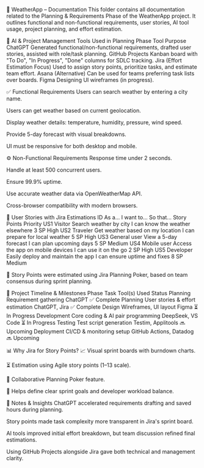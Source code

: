 📘 WeatherApp – Documentation
This folder contains all documentation related to the Planning & Requirements Phase of the WeatherApp project. It outlines functional and non-functional requirements, user stories, AI tool usage, project planning, and effort estimation.

🧠 AI & Project Management Tools Used in Planning Phase
Tool	Purpose
ChatGPT	Generated functional/non-functional requirements, drafted user stories, assisted with role/task planning.
GitHub Projects	Kanban board with "To Do", "In Progress", "Done" columns for SDLC tracking.
Jira (Effort Estimation Focus)	Used to assign story points, prioritize tasks, and estimate team effort.
Asana (Alternative)	Can be used for teams preferring task lists over boards.
Figma	Designing UI wireframes (in progress).

✅ Functional Requirements
Users can search weather by entering a city name.

Users can get weather based on current geolocation.

Display weather details: temperature, humidity, pressure, wind speed.

Provide 5-day forecast with visual breakdowns.

UI must be responsive for both desktop and mobile.

⚙️ Non-Functional Requirements
Response time under 2 seconds.

Handle at least 500 concurrent users.

Ensure 99.9% uptime.

Use accurate weather data via OpenWeatherMap API.

Cross-browser compatibility with modern browsers.

🧾 User Stories with Jira Estimations
ID	As a...	I want to...	So that...	Story Points	Priority
US1	Visitor	Search weather by city	I can know the weather elsewhere	3 SP	High
US2	Traveler	Get weather based on my location	I can prepare for local weather	5 SP	High
US3	General user	View a 5-day forecast	I can plan upcoming days	5 SP	Medium
US4	Mobile user	Access the app on mobile devices	I can use it on the go	2 SP	High
US5	Developer	Easily deploy and maintain the app	I can ensure uptime and fixes	8 SP	Medium

📌 Story Points were estimated using Jira Planning Poker, based on team consensus during sprint planning.

🧭 Project Timeline & Milestones
Phase	Task	Tool(s) Used	Status
Planning	Requirement gathering	ChatGPT	✅ Complete
Planning	User stories & effort estimation	ChatGPT, Jira	✅ Complete
Design	Wireframes, UI layout	Figma	⏳ In Progress
Development	Core coding & AI pair programming	DeepSeek, VS Code	⏳ In Progress
Testing	Test script generation	Testim, Applitools	🔜 Upcoming
Deployment	CI/CD & monitoring setup	GitHub Actions, Datadog	🔜 Upcoming

📊 Why Jira for Story Points?
📈 Visual sprint boards with burndown charts.

⏳ Estimation using Agile story points (1–13 scale).

🤝 Collaborative Planning Poker feature.

📅 Helps define clear sprint goals and developer workload balance.

🧩 Notes & Insights
ChatGPT accelerated requirements drafting and saved hours during planning.

Story points made task complexity more transparent in Jira's sprint board.

AI tools improved initial effort breakdown, but team discussion refined final estimations.

Using GitHub Projects alongside Jira gave both technical and management clarity.
